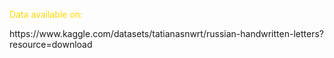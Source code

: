  <p style="color:gold;">Data available on:</p>
https://www.kaggle.com/datasets/tatianasnwrt/russian-handwritten-letters?resource=download
